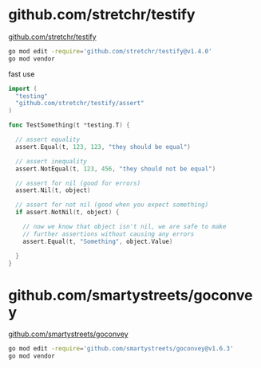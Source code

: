 # github.com/stretchr/testify

[github.com/stretchr/testify](https://github.com/stretchr/testify)

```bash
go mod edit -require='github.com/stretchr/testify@v1.4.0'
go mod vendor
```

fast use

```go
import (
  "testing"
  "github.com/stretchr/testify/assert"
)

func TestSomething(t *testing.T) {

  // assert equality
  assert.Equal(t, 123, 123, "they should be equal")

  // assert inequality
  assert.NotEqual(t, 123, 456, "they should not be equal")

  // assert for nil (good for errors)
  assert.Nil(t, object)

  // assert for not nil (good when you expect something)
  if assert.NotNil(t, object) {

    // now we know that object isn't nil, we are safe to make
    // further assertions without causing any errors
    assert.Equal(t, "Something", object.Value)

  }
}
```

# github.com/smartystreets/goconvey

[github.com/smartystreets/goconvey](https://github.com/smartystreets/goconvey)

```bash
go mod edit -require='github.com/smartystreets/goconvey@v1.6.3'
go mod vendor
```